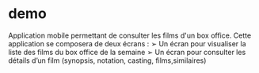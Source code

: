 demo
====
Application mobile permettant de consulter les films d'un box office. Cette application se composera de deux écrans :
➢ Un écran pour visualiser la liste des films du box office de la semaine
➢ Un écran pour consulter les détails d’un film (synopsis, notation, casting, films,similaires)

